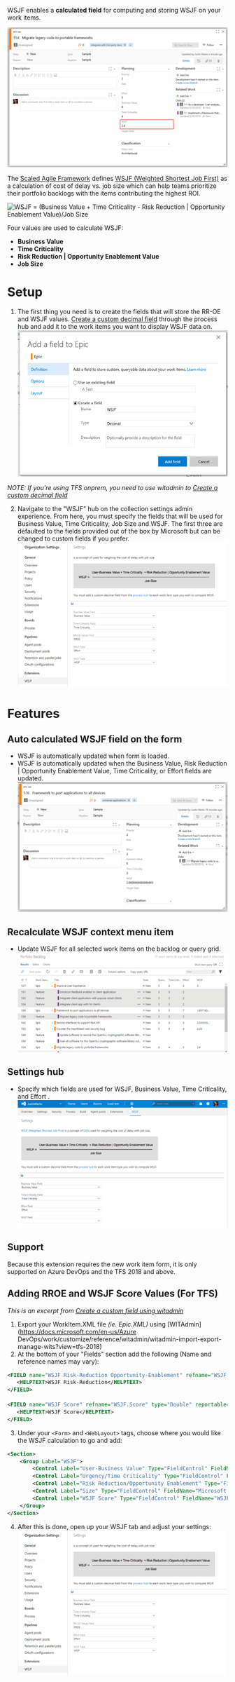 WSJF enables a **calculated field** for computing and storing WSJF on your work items.

![WSJF displaying on the work item form](marketplace/WSJF_on_form.png)

The [Scaled Agile Framework](http://www.scaledagileframework.com) defines [WSJF (Weighted Shortest Job First)](http://www.scaledagileframework.com/wsjf/) as a calculation of cost of delay vs. job size which can help teams prioritize their portfolio backlogs with the items contributing the highest ROI.

![WSJF = (Business Value + Time Criticality - Risk Reduction | Opportunity Enablement Value)/Job Size](https://www.scaledagileframework.com/wp-content/uploads/2014/07/Figure-2.-A-formula-for-calculating-WSJF.png)

Four values are used to calculate  WSJF:
* **Business Value**
* **Time Criticality** 
* **Risk Reduction | Opportunity Enablement Value**
* **Job Size**

# Setup
1. The first thing you need is to create the fields that will store the RR-OE and WSJF values.  [Create a custom decimal field](https://www.visualstudio.com/en-us/docs/work/process/customize-process-field#add-a-custom-field) through the process hub and add it to the work items you want to display WSJF data on.
![WSJF displaying on the work item form](marketplace/CreateField.png)

*NOTE: If you're using TFS onprem, you need to use witadmin to [Create a custom decimal field](https://www.visualstudio.com/en-us/docs/work/customize/add-modify-field#to-add-a-custom-field)*

2. Navigate to the "WSJF" hub on the collection settings admin experience.  From here, you must specify the fields that will be used for Business Value, Time Criticality, Job Size and WSJF.  The first three are defaulted to the fields provided out of the box by Microsoft but can be changed to custom fields if you prefer.
![WSJF displaying on the work item form](marketplace/Settings.png)

# Features
## Auto calculated WSJF field on the form
* WSJF is automatically updated when form is loaded.
* WSJF is automatically updated when the Business Value, Risk Reduction | Opportunity Enablement Value, Time Criticality, or Effort fields are updated.
![WSJF is automatically updated on the work item form](marketplace/AutoCalcWSJF.gif)

## Recalculate WSJF context menu item
* Update WSJF for all selected work items on the backlog or query grid.
![Recalculate WSJF on the backlog](marketplace/Recalculate.gif)

## Settings hub
* Specify which fields are used for WSJF, Business Value, Time Criticality, and Effort .
![Mapping fields for calculation](marketplace/Settings.gif)

## Support
Because this extension requires the new work item form, it is only supported on Azure DevOps and the TFS 2018 and above.

<a name="TFS" />

## Adding RROE and WSJF Score Values (For TFS) ###
*This is an excerpt from [Create a custom field using witadmin](https://www.visualstudio.com/en-us/docs/work/customize/add-modify-field#to-add-a-custom-field)*
 
1. Export your WorkItem.XML file *(ie. Epic.XML)* using [WITAdmin](https://docs.microsoft.com/en-us/Azure DevOps/work/customize/reference/witadmin/witadmin-import-export-manage-wits?view=tfs-2018)
2. At the bottom of your "Fields" section add the following (Name and reference names may vary):
 
``` xml
<FIELD name="WSJF Risk-Reduction Opportunity-Enablement" refname="WSJF.RROEValue" type="Integer" reportable="dimension">
   <HELPTEXT>WSJF Risk-Reduction</HELPTEXT>
</FIELD>
 
<FIELD name="WSJF Score" refname="WSJF.Score" type="Double" reportable="dimension">
   <HELPTEXT>WSJF Score</HELPTEXT>
</FIELD> 
```
3. Under your 
`<Form>` and `<WebLayout>` tags, choose where you would like the WSJF calculation to go and add:

```xml
<Section>
    <Group Label="WSJF">
        <Control Label="User-Business Value" Type="FieldControl" FieldName="Microsoft.Azure DevOps.Common.BusinessValue" EmptyText="[Numbered Value]" />
        <Control Label="Urgency/Time Criticality" Type="FieldControl" FieldName="Microsoft.Azure DevOps.Common.TimeCriticality" EmptyText="[Numbered Value]" />
        <Control Label="Risk Reduction/Opportunity Enablement" Type="FieldControl" FieldName="WSJF.RROEValue" EmptyText="[Numbered Value]" />
        <Control Label="Size" Type="FieldControl" FieldName="Microsoft.Azure DevOps.Scheduling.Effort" EmptyText="[Numbered Value]" />
        <Control Label="WSJF Score" Type="FieldControl" FieldName="WSJF.Value" EmptyText="[Numbered Value]" />
    </Group>
</Section>
```
4. After this is done, open up your WSJF tab and adjust your settings:
![Mapping fields for calculation](marketplace/Settings.png)
